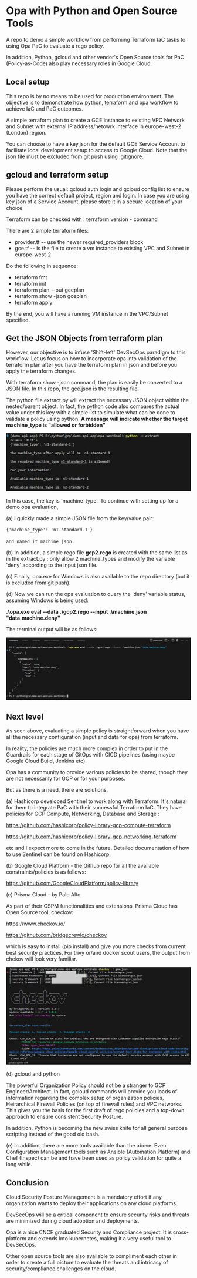 # Opa with Python and Open Source Tools
A repo to demo a simple workflow from performing Terraform IaC tasks to using Opa PaC to evaluate a rego policy.

In addition, Python, gcloud and other vendor's Open Source tools for PaC (Policy-as-Code) also play necessary roles in Google Cloud.

## Local setup
This repo is by no means to be used for production environment.
The objective is to demonstrate how python, terraform and opa workflow to achieve IaC and PaC outcomes.

A simple terraform plan to create a GCE instance to existing VPC Network and Subnet with external IP address/netowrk interface in europe-west-2 (London) region.

You can choose to have a key.json for the default GCE Service Account to facilitate local development setup to access to Google Cloud. Note that the json file must be excluded from git push using .gitignore.

## gcloud and terraform setup
Please perform the usual: gcloud auth login and gcloud config list to ensure you have the correct default project, region and login. In case you are using key.json of a Service Account, please store it in a secure location of your choice.

Terraform can be checked with : terraform version - command

There are 2 simple terraform files:
- provider.tf  -- use the newer required_providers block
- gce.tf -- is the file to create a vm instance to existing VPC and Subnet in europe-west-2

Do the following in sequence:
- terraform fmt
- terraform init
- terraform plan --out gceplan
- terraform show -json gceplan
- terraform apply

By the end, you will have a running VM instance in the VPC/Subnet specified.

## Get the JSON Objects from terraform plan

However, our objective is to infuse 'Shift-left' DevSecOps paradigm to this workflow.
Let us focus on how to incorporate opa into validation of the terraform plan after you have the terraform plan in json and before you apply the terraform changes.

With terraform show -json command, the plan is easily be converted to a JSON file.
In this repo, the gce.json is the resulting file.

The python file extract.py will extract the necessary JSON object within the nested/parent object.
In fact, the python code also compares the actual value under this key with a simple list to simulate what can be done to validate a policy using python.  __A message will indicate whether the target machine_type is "allowed or forbidden"__ 


![extract-output](extract-output.jpg)

In this case, the key is 'machine_type'.
To continue with setting up for a demo opa evaluation, 

(a) I quickly made a simple JSON file from the key/value pair:

    {'machine_type': 'n1-standard-1'}

    and named it machine.json.

(b) In addition, a simple rego file __gcp2.rego__ is created with the same list as in the extract.py : 
    only allow 2 machine_types and modify the variable 'deny' according to the input json file.

(c) Finally, opa.exe for Windows is also available to the repo directory 
    (but it is excluded from git push).

(d) Now we can run the opa evaluation to query the 'deny' variable status, assuming Windows is being used:

   **.\opa.exe eval --data .\gcp2.rego --input .\machine.json "data.machine.deny"**

   The terminal output will be as follows:

![opa-eval-result](opa-eval-result.jpg)


## Next level ##

As seen above, evaluating a simple policy is straightforward when you have all the necessary configuration (input and data for opa) from terraform.

In reality, the policies are much more complex in order to put in the Guardrails for each stage of GitOps with CICD pipelines (using maybe Google Cloud Build, Jenkins etc).

Opa has a community to provide various policies to be shared, though they are not necessarily for GCP or for your purposes.

But as there is a need, there are solutions.

(a) Hashicorp developed Sentinel to work along with Terraform. It's natural for them to integrate PaC with their successful Terraform IaC.  They have policies for GCP Compute, Networking, Database and Storage :

https://github.com/hashicorp/policy-library-gcp-compute-terraform

https://github.com/hashicorp/policy-library-gcp-networking-terraform

etc and I expect more to come in the future.
Detailed documentation of how to use Sentinel can be found on Hashicorp.


(b) Google Cloud Platform - the Github repo for all the available constraints/policies is as follows:

https://github.com/GoogleCloudPlatform/policy-library



(c) Prisma Cloud - by Palo Alto

As part of their CSPM functionalities and extensions, Prisma Cloud has Open Source tool, checkov: 

https://www.checkov.io/

https://github.com/bridgecrewio/checkov

which is easy to install (pip install) and give you more checks from current best security practices.
For trivy or/and docker scout users, the output from chekov will look very familiar.


![checkov-output](chekov-output.jpg)



(d) gcloud and python

The powerful Organization Policy should not be a stranger to GCP Engineer/Architect. In fact, gcloud commands will provide you loads of information regarding the complex setup of organization policies, Heirarchical Firewall Policies (on top of firewall rules) and VPC networks. This gives you the basis for the first draft of rego policies and a top-down approach to ensure consistent Security Posture.

In addition, Python is becoming the new swiss knife for all general purpose scripting instead of the good old bash. 


(e) In addition, there are more tools available than the above. Even Configuration Management tools such as Ansible (Automation Platform) and Chef (Inspec) can be and have been used as policy validation for quite a long while.



## Conclusion ##

Cloud Security Posture Management is a mandatory effort if any organization wants to deploy their applications on any cloud platforms.

DevSecOps will be a critical component to ensure security risks and threats are minimized during cloud adoption and deployments.

Opa is a nice CNCF graduated Security and Compliance project. It is cross-platform and extends into kubernetes, making it a very useful tool to DevSecOps.

Other open source tools are also available to compliment each other in order to create a full picture to evaluate the threats and intricacy of security/compliance challenges on the cloud.


